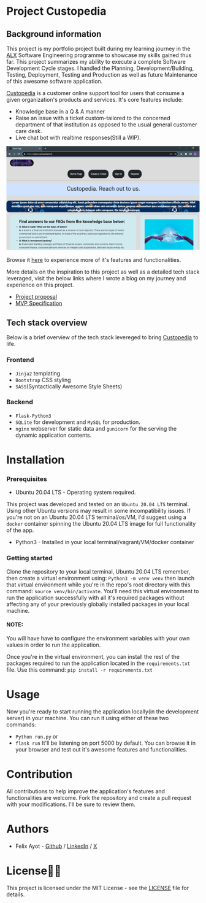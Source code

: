 # Project Custopedia
## Background information
This project is my portfolio project built during my learning journey in the [ALX](https://www.alxafrica.com) Software Engineering programme to showcase my skills gained thus far. This project summarizes my ability to execute a complete Software Development Cycle stages. I handled the Planning, Development/Building, Testing, Deployment, Testing and Production as well as future Maintenance of this awesome software application.

[Custopedia](https://www.custopedia.tech) is a customer online support tool for users that consume a given organization's products and services. It's core features include:
  - Knowledge base in a Q & A manner
  - Raise an issue with a ticket custom-tailored to the concerned department of that institution as opposed to the usual  general customer care desk.
  - Live chat bot with realtime responses(Still a WIP).

![Custopedia home page](home_page.png)

Browse it [here](https://www.custopedia.tech) to experience more of it's features and functionalities.

More details on the inspiration to this project as well as a detailed tech stack leveraged, visit the below links where I wrote a blog on my journey and experience on this project.
- [Project proposal](https://github.com/felixayot/ALX_SE_important_concepts/blob/master/custopedia.md)
- [MVP Specification](https://github.com/felixayot/ALX_SE_important_concepts/blob/master/custopedia_mvp_specification.md)

## Tech stack overview
Below is a brief overview of the tech stack levereged to bring [Custopedia](https://custopedia.tech) to life.
### Frontend

- `Jinja2` templating
- `Bootstrap` CSS styling
- `SASS`(Syntactically Awesome Style Sheets)

### Backend

- `Flask-Python3`
- `SQLite` for development and `MySQL` for production.
- `nginx` webserver for static data and `gunicorn` for the serving the dynamic application contents.


# Installation
### Prerequisites
- Ubuntu 20.04 LTS - Operating system required.

This project was developed and tested on an `Ubuntu 20.04 LTS` terminal. Using other Ubuntu versions may result in some
incompatibility issues. If you're not on an Ubuntu 20.04 LTS terminal/os/VM, I'd suggest using a `docker` container spinning the Ubuntu 20.04 LTS image for full functionality of the app.

- Python3 - Installed in your local terminal/vagrant/VM/docker container

### Getting started
Clone the repository to your local terminal, Ubuntu 20.04 LTS remember, then create a virtual environment using:
`Python3 -m venv venv` then launch that virtual environment while you're in the repo's root directory with this command:
`source venv/bin/activate`. You'll need this virtual environment to run the application successfully with all it's required packages without affecting any of your previously globally installed packages in your local machine.
#### NOTE:
You will have have to configure the environment variables with your own values in order to run the application. 

Once you're in the virtual environment, you can install the rest of the packages required to run the application located in the `requirements.txt` file. Use this command:
`pip install -r requirements.txt` 


# Usage

Now you're ready to start running the application locally(in the development server) in your machine.
You can run it using either of these two commands:
  - `Python run.py` or
  - `flask run`
It'll be listening on port 5000 by default. You can browse it in your browser and test out it's awesome features and functionalities.


# Contribution

All contributions to help improve the application's features and functionalities are welcome. Fork the repository and create a pull request with your modifications. I'll be sure to review them.


# Authors

- Felix Ayot - [Github](https://github.com/felixayot) / [LinkedIn](https://www.linkedin.com/in/felix-ayot-51a006124) / [X](https://twitter.com/felix_ayot)  


# License🧾📜

This project is licensed under the MIT License - see the [LICENSE](./LICENSE) file for details.
